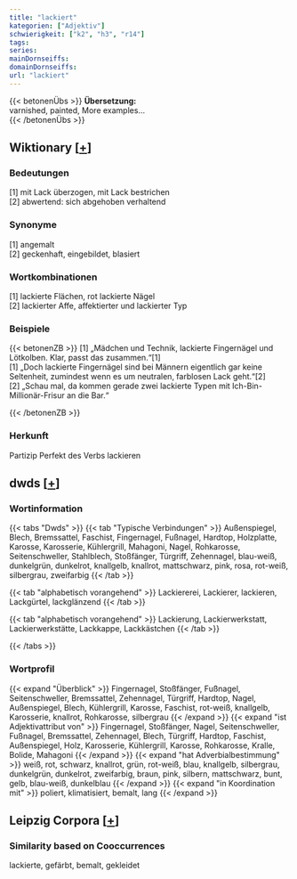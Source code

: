 ```yaml
---
title: "lackiert"
kategorien: ["Adjektiv"]
schwierigkeit: ["k2", "h3", "r14"]
tags:
series:
mainDornseiffs:
domainDornseiffs:
url: "lackiert"
---
```


{{< betonenÜbs >}}
**Übersetzung:**  
varnished, painted, More examples...  
{{< /betonenÜbs >}}

## Wiktionary [[+](https://de.wiktionary.org/wiki/lackiert)]

### Bedeutungen
[1] mit Lack überzogen, mit Lack bestrichen  
[2] abwertend: sich abgehoben verhaltend  

### Synonyme
[1] angemalt  
[2] geckenhaft, eingebildet, blasiert  

### Wortkombinationen
[1] lackierte Flächen, rot lackierte Nägel  
[2] lackierter Affe, affektierter und lackierter Typ  

### Beispiele
{{< betonenZB >}}
[1] „Mädchen und Technik, lackierte Fingernägel und Lötkolben. Klar, passt das zusammen.“[1]  
[1] „Doch lackierte Fingernägel sind bei Männern eigentlich gar keine Seltenheit, zumindest wenn es um neutralen, farblosen Lack geht.“[2]  
[2] „Schau mal, da kommen gerade zwei lackierte Typen mit Ich-Bin-Millionär-Frisur an die Bar.“  

{{< /betonenZB >}}
### Herkunft
Partizip Perfekt des Verbs lackieren  



## dwds [[+](https://www.dwds.de/wb/lackiert)]

### Wortinformation
{{< tabs "Dwds" >}}
{{< tab "Typische Verbindungen" >}}
Außenspiegel, Blech, Bremssattel, Faschist, Fingernagel, Fußnagel, Hardtop, Holzplatte, Karosse, Karosserie, Kühlergrill, Mahagoni, Nagel, Rohkarosse, Seitenschweller, Stahlblech, Stoßfänger, Türgriff, Zehennagel, blau-weiß, dunkelgrün, dunkelrot, knallgelb, knallrot, mattschwarz, pink, rosa, rot-weiß, silbergrau, zweifarbig
{{< /tab >}}

{{< tab "alphabetisch vorangehend" >}}
Lackiererei, Lackierer, lackieren, Lackgürtel, lackglänzend
{{< /tab >}}

{{< tab "alphabetisch vorangehend" >}}
Lackierung, Lackierwerkstatt, Lackierwerkstätte, Lackkappe, Lackkästchen
{{< /tab >}}

{{< /tabs >}}

### Wortprofil
{{< expand "Überblick" >}} Fingernagel, Stoßfänger, Fußnagel, Seitenschweller, Bremssattel, Zehennagel, Türgriff, Hardtop, Nagel, Außenspiegel, Blech, Kühlergrill, Karosse, Faschist, rot-weiß, knallgelb, Karosserie, knallrot, Rohkarosse, silbergrau {{< /expand >}}
{{< expand "ist Adjektivattribut von" >}} Fingernagel, Stoßfänger, Nagel, Seitenschweller, Fußnagel, Bremssattel, Zehennagel, Blech, Türgriff, Hardtop, Faschist, Außenspiegel, Holz, Karosserie, Kühlergrill, Karosse, Rohkarosse, Kralle, Bolide, Mahagoni {{< /expand >}}
{{< expand "hat Adverbialbestimmung" >}} weiß, rot, schwarz, knallrot, grün, rot-weiß, blau, knallgelb, silbergrau, dunkelgrün, dunkelrot, zweifarbig, braun, pink, silbern, mattschwarz, bunt, gelb, blau-weiß, dunkelblau {{< /expand >}}
{{< expand "in Koordination mit" >}} poliert, klimatisiert, bemalt, lang {{< /expand >}}

## Leipzig Corpora [[+](https://corpora.uni-leipzig.de/en/res?word=lackiert&corpusId=deu_newscrawl-public_2018)]


### Similarity based on Cooccurrences
lackierte, gefärbt, bemalt, gekleidet

